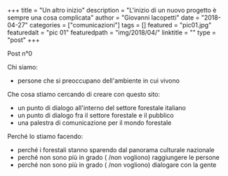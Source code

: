 +++
title = "Un altro inizio"
description = "L'inizio di un nuovo progetto è sempre una cosa complicata"
author = "Giovanni Iacopetti"
date = "2018-04-27"
categories = ["comunicazioni"]
tags = []
featured = "pic01.jpg"
featuredalt = "pic 01"
featuredpath = "img/2018/04/"
linktitle = ""
type = "post"
+++

Post n°0

Chi siamo:

* persone che si preoccupano dell'ambiente in cui vivono

Che cosa stiamo cercando di creare con questo sito:

* un punto di dialogo all'interno del settore forestale italiano
* un punto di dialogo fra il settore forestale e il pubblico
* una palestra di comunicazione per il mondo forestale

Perché lo stiamo facendo:

* perché i forestali stanno sparendo dal panorama culturale nazionale
* perché non sono più in grado ( /non vogliono) raggiungere le persone
* perché non sono più in grado ( /non vogliono) dialogare con la gente 


